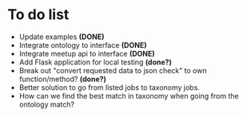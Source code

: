 # To do list

- Update examples **(DONE)**
- Integrate ontology to interface **(DONE)**
- Integrate meetup api to interface **(DONE)**
- Add Flask application for local testing **(done?)**
- Break out "convert requested data to json check" to own function/method? **(done?)**
- Better solution to go from listed jobs to taxonomy jobs.
- How can we find the best match in taxonomy when going from the ontology match?
